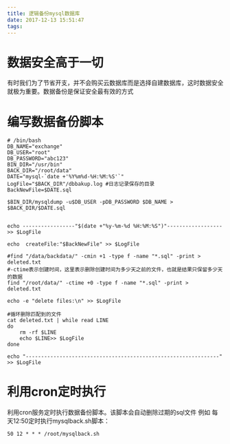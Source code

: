 ```yaml
---
title: 逻辑备份mysql数据库
date: 2017-12-13 15:51:47
tags:
---
```

# 数据安全高于一切

有时我们为了节省开支，并不会购买云数据库而是选择自建数据库，这时数据安全就极为重要。数据备份是保证安全最有效的方式

# 编写数据备份脚本

```
# /bin/bash
DB_NAME="exchange"
DB_USER="root"
DB_PASSWORD="abc123"
BIN_DIR="/usr/bin"
BACK_DIR="/root/data"
DATE="mysql-`date +'%Y%m%d-%H:%M:%S'`"
LogFile="$BACK_DIR"/dbbakup.log #日志记录保存的目录
BackNewFile=$DATE.sql

$BIN_DIR/mysqldump -u$DB_USER -pDB_PASSWORD $DB_NAME > $BACK_DIR/$DATE.sql


echo -----------------"$(date +"%y-%m-%d %H:%M:%S")"------------------ >> $LogFile

echo  createFile:"$BackNewFile" >> $LogFile

#find "/data/backdata/" -cmin +1 -type f -name "*.sql" -print > deleted.txt
#-ctime表示创建时间，这里表示删除创建时间为多少天之前的文件，也就是结果只保留多少天的数据
find "/root/data/" -ctime +0 -type f -name "*.sql" -print > deleted.txt

echo -e "delete files:\n" >> $LogFile

#循环删除匹配到的文件
cat deleted.txt | while read LINE
do
    rm -rf $LINE
    echo $LINE>> $LogFile
done

echo "---------------------------------------------------------------" >> $LogFile
```

# 利用cron定时执行

利用cron服务定时执行数据备份脚本。该脚本会自动删除过期的sql文件
例如 每天12:50定时执行mysqlback.sh脚本：
```
50 12 * * * /root/mysqlback.sh
```
